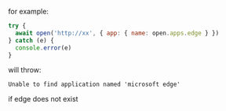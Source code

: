 for example:
```js
try {
  await open('http://xx', { app: { name: open.apps.edge } })
} catch (e) {
  console.error(e)
}
```
will throw:
```
Unable to find application named 'microsoft edge'
```

if edge does not exist
